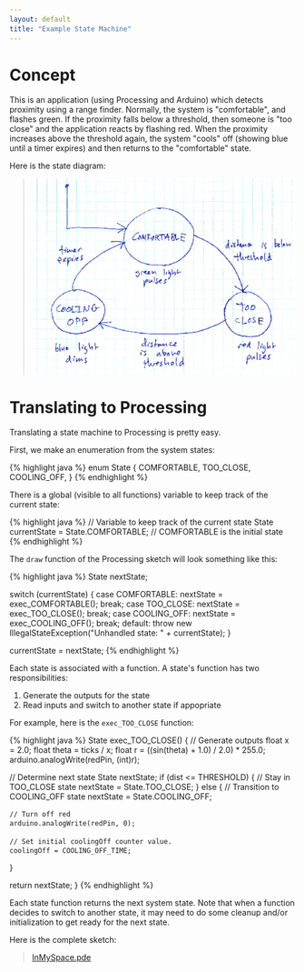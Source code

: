 ```yaml
---
layout: default
title: "Example State Machine"
---
```


# Concept

This is an application (using Processing and Arduino) which detects proximity using a range finder.  Normally, the system is "comfortable", and flashes green.  If the proximity falls below a threshold, then someone is "too close" and the application reacts by flashing red.  When the proximity increases above the threshold again, the system "cools" off (showing blue until a timer expires) and then returns to the "comfortable" state.

Here is the state diagram:

> ![State diagram](../img/statemachine/stateDiagram.png)

# Translating to Processing

Translating a state machine to Processing is pretty easy.

First, we make an enumeration from the system states:

{% highlight java %}
enum State {
  COMFORTABLE,
  TOO_CLOSE,
  COOLING_OFF,
}
{% endhighlight %}

There is a global (visible to all functions) variable to keep track of the current state:

{% highlight java %}
// Variable to keep track of the current state
State currentState = State.COMFORTABLE; // COMFORTABLE is the initial state
{% endhighlight %}

The `draw` function of the Processing sketch will look something like this:

{% highlight java %}
State nextState;

switch (currentState) {
  case COMFORTABLE:
    nextState = exec_COMFORTABLE();
    break;
  case TOO_CLOSE:
    nextState = exec_TOO_CLOSE();
    break;
  case COOLING_OFF:
    nextState = exec_COOLING_OFF();
    break;
  default:
    throw new IllegalStateException("Unhandled state: " + currentState);
}

currentState = nextState;
{% endhighlight %}

Each state is associated with a function.  A state's function has two responsibilities:

1. Generate the outputs for the state
2. Read inputs and switch to another state if appopriate

For example, here is the `exec_TOO_CLOSE` function:

{% highlight java %}
State exec_TOO_CLOSE() {
  // Generate outputs
  float x = 2.0;
  float theta = ticks / x;
  float r = ((sin(theta) + 1.0) / 2.0) * 255.0;
  arduino.analogWrite(redPin, (int)r);
  
  // Determine next state
  State nextState;
  if (dist <= THRESHOLD) {
    // Stay in TOO_CLOSE state
    nextState = State.TOO_CLOSE;
  } else {
    // Transition to COOLING_OFF state
    nextState = State.COOLING_OFF;
    
    // Turn off red
    arduino.analogWrite(redPin, 0);
    
    // Set initial coolingOff counter value.
    coolingOff = COOLING_OFF_TIME;
  }
  
  return nextState;
}
{% endhighlight %}

Each state function returns the next system state.  Note that when a function decides to switch to another state, it may need to do some cleanup and/or initialization to get ready for the next state.

Here is the complete sketch:

> [InMySpace.pde](https://github.com/ycpcs/fys100-fall2016/blob/gh-pages/labs/InMySpace.pde)
